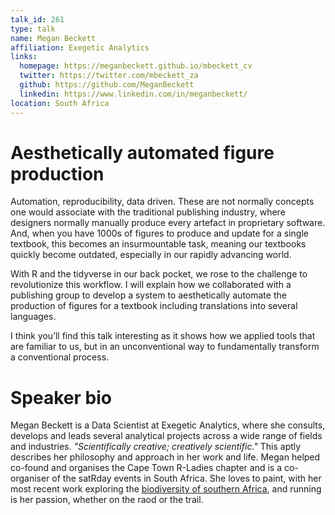 ```yaml
---
talk_id: 261
type: talk
name: Megan Beckett
affiliation: Exegetic Analytics
links:
  homepage: https://meganbeckett.github.io/mbeckett_cv
  twitter: https://twitter.com/mbeckett_za
  github: https://github.com/MeganBeckett
  linkedin: https://www.linkedin.com/in/meganbeckett/
location: South Africa
---
```


# Aesthetically automated figure production

Automation, reproducibility, data driven. These are not normally concepts one would associate with the traditional publishing industry, where designers normally manually produce every artefact in proprietary software. And, when you have 1000s of figures to produce and update for a single textbook, this becomes an insurmountable task, meaning our textbooks quickly become outdated, especially in our rapidly advancing world.

With R and the tidyverse in our back pocket, we rose to the challenge to revolutionize this workflow. I will explain how we collaborated with a publishing group to develop a system to aesthetically automate the production of figures for a textbook including translations into several languages. 

I think you’ll find this talk interesting as it shows how we applied tools that are familiar to us, but in an unconventional way to fundamentally transform a conventional process.

# Speaker bio

Megan Beckett is a Data Scientist at Exegetic Analytics, where she consults, develops and leads several analytical projects across a wide range of fields and industries. *"Scientifically creative; creatively scientific."* This aptly describes her philosophy and approach in her work and life. Megan helped co-found and organises the Cape Town R-Ladies chapter and is a co-organiser of the satRday events in South Africa. She loves to paint, with her most recent work exploring the [biodiversity of southern Africa](https://mappamundi.netlify.app/portfolio/), and running is her passion, whether on the raod or the trail.
